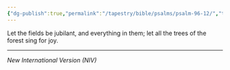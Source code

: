 ```yaml
---
{"dg-publish":true,"permalink":"/tapestry/bible/psalms/psalm-96-12/","title":"Psalm 96:12","tags":["bible - Scripture"],"dgHomeLink":true,"dgShowLocalGraph":true,"dgEnableSearch":true}
---
```



Let the fields be jubilant, and everything in them; let all the trees of the forest sing for joy.

---
*New International Version (NIV)*